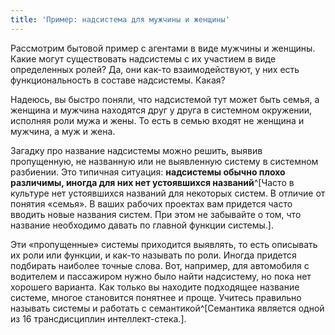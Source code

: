 ```yaml
---
title: 'Пример: надсистема для мужчины и женщины'
---
```


Рассмотрим бытовой пример с агентами в виде мужчины и женщины. Какие
могут существовать надсистемы с их участием в виде определенных ролей?
Да, они как-то взаимодействуют, у них есть функциональность в составе
надсистемы. Какая?

Надеюсь, вы быстро поняли, что надсистемой тут может быть семья, а
женщина и мужчина находятся друг у друга в системном окружении, исполняя
роли мужа и жены. То есть в семью входят не женщина и мужчина, а муж и
жена.

Загадку про название надсистемы можно решить, выявив пропущенную, не
названную или не выявленную систему в системном разбиении. Это типичная
ситуация: **надсистемы обычно плохо различимы, иногда для них нет
устоявшихся названий**^[Часто в культуре нет устоявшихся
названий для некоторых систем. В отличие от понятия «семья». В ваших
рабочих проектах вам придется часто вводить новые названия систем. При
этом не забывайте о том, что название необходимо давать по главной
функции системы.].

Эти «пропущенные» системы приходится выявлять, то есть описывать их роли
или функции, и как-то называть по роли. Иногда придется подбирать
наиболее точные слова. Вот, например, для автомобиля с водителем и
пассажиром нужно было найти надсистему, но пока нет хорошего варианта.
Как только вы находите подходящее название системе, многое становится
понятнее и проще. Учитесь правильно называть системы и работать с
семантикой^[Семантика является одной из 16
трансдисциплин интеллект-стека.].
